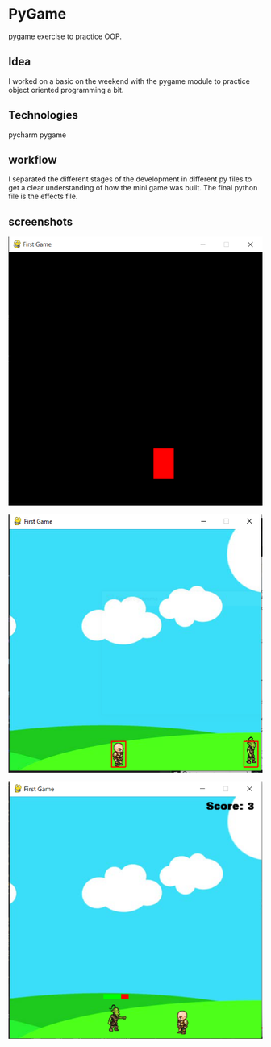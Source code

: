 # PyGame
pygame exercise to practice OOP.

## Idea

I worked on a basic  on the weekend with the pygame module to practice object oriented programming a bit.

## Technologies

pycharm
pygame

## workflow

I separated the different stages of the development in different py files to get a clear understanding of how the mini game was built. The final python file is the effects file.

## screenshots

![Block](./assets/Block.PNG?raw=true "First block") 

![sprite](./assets/enemy.PNG?raw=true "Sprite and enemy") 

![Health](./assets/health.PNG?raw=true "Health bar and effects")

